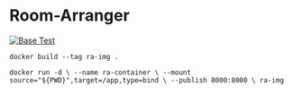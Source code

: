 # Room-Arranger

[![Base Test](https://github.com/ChicoState/Room-Arranger/actions/workflows/actions.yaml/badge.svg)](https://github.com/ChicoState/Room-Arranger/actions/workflows/actions.yaml)

`docker build --tag ra-img .`

`docker run -d \
  --name ra-container \
  --mount source="${PWD}",target=/app,type=bind \
  --publish 8000:8000 \
ra-img`
